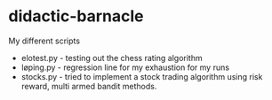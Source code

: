 # didactic-barnacle
My different scripts
- elotest.py - testing out the chess rating algorithm
- løping.py - regression line for my exhaustion for my runs
- stocks.py - tried to implement a stock trading algorithm using risk reward, multi armed bandit methods.
